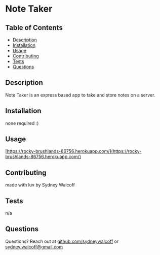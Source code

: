 # Note Taker 

## Table of Contents
* [Description](#description)
* [Installation](#installation)
* [Usage](#usage) 
* [Contributing](#contributing)
* [Tests](#tests)
* [Questions](#questions)

## Description
Note Taker is an express based app to take and store notes on a server.

## Installation
none required :)

## Usage
[https://rocky-brushlands-86756.herokuapp.com/](https://rocky-brushlands-86756.herokuapp.com/)

## Contributing
made with luv by Sydney Walcoff

## Tests
n/a

## Questions
Questions? Reach out at [github.com/sydneywalcoff](github.com/sydneywalcoff) or sydney.walcoff@gmail.com
  